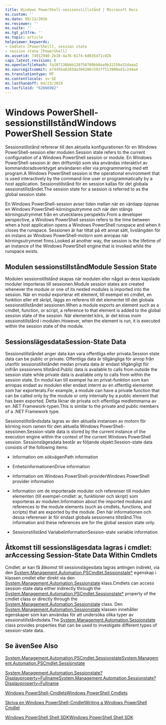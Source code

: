 ```yaml
---
title: Windows PowerShell-sessionstillstånd | Microsoft Docs
ms.custom: ''
ms.date: 09/13/2016
ms.reviewer: ''
ms.suite: ''
ms.tgt_pltfrm: ''
ms.topic: article
helpviewer_keywords:
- Cmdlets [PowerShell], session state
- session state [PowerShell]
ms.assetid: 74912940-2b10-4a76-b174-6d035d71c02b
caps.latest.revision: 8
ms.openlocfilehash: fa207130bbb120750780bb0aa9b32150a32daaa2
ms.sourcegitcommit: e7445ba8203da304286c591ff513900ad1c244a4
ms.translationtype: MT
ms.contentlocale: sv-SE
ms.lasthandoff: 04/23/2019
ms.locfileid: "62066982"
---
```

# <a name="windows-powershell-session-state"></a><span data-ttu-id="cbe30-102">Windows PowerShell-sessionstillstånd</span><span class="sxs-lookup"><span data-stu-id="cbe30-102">Windows PowerShell Session State</span></span>

<span data-ttu-id="cbe30-103">Sessionstillstånd refererar till den aktuella konfigurationen för en Windows PowerShell-session eller modulen.</span><span class="sxs-lookup"><span data-stu-id="cbe30-103">Session state refers to the current configuration of a Windows PowerShell session or module.</span></span> <span data-ttu-id="cbe30-104">En Windows PowerShell-session är den driftsmiljö som ska användas interaktivt av kommandoradsverktyget användaren eller via programmering med ett program.</span><span class="sxs-lookup"><span data-stu-id="cbe30-104">A Windows PowerShell session is the operational environment that is used interactively by the command-line user or programmatically by a host application.</span></span> <span data-ttu-id="cbe30-105">Sessionstillstånd för en session kallas för det globala sessionstillståndet.</span><span class="sxs-lookup"><span data-stu-id="cbe30-105">The session state for a session is referred to as the global session state.</span></span>

<span data-ttu-id="cbe30-106">En Windows PowerShell-session avser tiden mellan när en värdapp öppnas en Windows PowerShell-körningsutrymme och när den stängs körningsutrymmet från en utvecklares perspektiv.</span><span class="sxs-lookup"><span data-stu-id="cbe30-106">From a developer perspective, a Windows PowerShell session refers to the time between when a host application opens a Windows PowerShell runspace and when it closes the runspace.</span></span> <span data-ttu-id="cbe30-107">Sessionen är har tittat på ett annat sätt, livslängden för en instans av Windows PowerShell-motorn som anropas när körningsutrymmet finns.</span><span class="sxs-lookup"><span data-stu-id="cbe30-107">Looked at another way, the session is the lifetime of an instance of the Windows PowerShell engine that is invoked while the runspace exists.</span></span>

## <a name="module-session-state"></a><span data-ttu-id="cbe30-108">Modulen sessionstillstånd</span><span class="sxs-lookup"><span data-stu-id="cbe30-108">Module Session State</span></span>

<span data-ttu-id="cbe30-109">Modulen sessionstillstånd skapas när modulen eller något av dess kapslade moduler importeras till sessionen.</span><span class="sxs-lookup"><span data-stu-id="cbe30-109">Module session states are created whenever the module or one of its nested modules is imported into the session.</span></span> <span data-ttu-id="cbe30-110">När en modul exporterar ett element, till exempel en cmdlet, en funktion eller ett skript, läggs en referens till det elementet till det globala sessionstillståndet sessionen.</span><span class="sxs-lookup"><span data-stu-id="cbe30-110">When a module exports an element such as a cmdlet, function, or script, a reference to that element is added to the global session state of the session.</span></span> <span data-ttu-id="cbe30-111">När elementet körs, är det köras inom sessionstillstånd i modulen.</span><span class="sxs-lookup"><span data-stu-id="cbe30-111">However, when the element is run, it is executed within the session state of the module.</span></span>

## <a name="session-state-data"></a><span data-ttu-id="cbe30-112">Sessionslägesdata</span><span class="sxs-lookup"><span data-stu-id="cbe30-112">Session-State Data</span></span>

<span data-ttu-id="cbe30-113">Sessionstillståndet anger data kan vara offentliga eller privata.</span><span class="sxs-lookup"><span data-stu-id="cbe30-113">Session state data can be public or private.</span></span> <span data-ttu-id="cbe30-114">Offentliga data är tillgängliga för anrop från utanför sessionstillståndet medan privata data är endast tillgängligt för inifrån sessionens tillstånd.</span><span class="sxs-lookup"><span data-stu-id="cbe30-114">Public data is available to calls from outside the session state while private data is available only to calls from within the session state.</span></span> <span data-ttu-id="cbe30-115">En modul kan till exempel ha en privat-funktion som kan anropas endast av modulen eller endast internt av en offentlig elementet som har exporterats.</span><span class="sxs-lookup"><span data-stu-id="cbe30-115">For example, a module can have a private function that can be called only by the module or only internally by a public element that has been exported.</span></span> <span data-ttu-id="cbe30-116">Detta liknar de privata och offentliga medlemmarna av en .NET Framework-typen.</span><span class="sxs-lookup"><span data-stu-id="cbe30-116">This is similar to the private and public members of a .NET Framework type.</span></span>

<span data-ttu-id="cbe30-117">Sessionstillståndsdata lagras av den aktuella instansen av motorn för körning inom ramen för den aktuella Windows PowerShell-sessionen.</span><span class="sxs-lookup"><span data-stu-id="cbe30-117">Session-state data is stored by the current instance of the execution engine within the context of the current Windows PowerShell session.</span></span> <span data-ttu-id="cbe30-118">Sessionslägesdata består av följande objekt:</span><span class="sxs-lookup"><span data-stu-id="cbe30-118">Session-state data consists of the following items:</span></span>

- <span data-ttu-id="cbe30-119">Information om sökvägen</span><span class="sxs-lookup"><span data-stu-id="cbe30-119">Path information</span></span>

- <span data-ttu-id="cbe30-120">Enhetsinformationen</span><span class="sxs-lookup"><span data-stu-id="cbe30-120">Drive information</span></span>

- <span data-ttu-id="cbe30-121">Information om Windows PowerShell-provider</span><span class="sxs-lookup"><span data-stu-id="cbe30-121">Windows PowerShell provider information</span></span>

- <span data-ttu-id="cbe30-122">Information om de importerade moduler och referenser till modulen elementen (till exempel-cmdlet: ar, funktioner och skript) som exporteras av modulen.</span><span class="sxs-lookup"><span data-stu-id="cbe30-122">Information about the imported modules and references to the module elements (such as cmdlets, functions, and scripts) that are exported by the module.</span></span> <span data-ttu-id="cbe30-123">Den här informationen och dessa referenser är för endast globala sessionens tillstånd.</span><span class="sxs-lookup"><span data-stu-id="cbe30-123">This information and these references are for the global session state only.</span></span>

- <span data-ttu-id="cbe30-124">Sessionstillstånd Variabelinformation</span><span class="sxs-lookup"><span data-stu-id="cbe30-124">Session-state variable information</span></span>

## <a name="accessing-session-state-data-within-cmdlets"></a><span data-ttu-id="cbe30-125">Åtkomst till sessionslägesdata lagras i cmdlet: ar</span><span class="sxs-lookup"><span data-stu-id="cbe30-125">Accessing Session-State Data Within Cmdlets</span></span>

<span data-ttu-id="cbe30-126">Cmdlet: ar kan få åtkomst till sessionslägesdata lagras antingen indirekt, via den [System.Management.Automation.PSCmdlet.Sessionstate\*](/dotnet/api/System.Management.Automation.PSCmdlet.SessionState) egenskap i klassen cmdlet eller direkt via den [ System.Management.Automation.Sessionstate](/dotnet/api/System.Management.Automation.SessionState) klass.</span><span class="sxs-lookup"><span data-stu-id="cbe30-126">Cmdlets can access session-state data either indirectly through the [System.Management.Automation.PSCmdlet.Sessionstate\*](/dotnet/api/System.Management.Automation.PSCmdlet.SessionState) property of the cmdlet class or directly through the [System.Management.Automation.Sessionstate](/dotnet/api/System.Management.Automation.SessionState) class.</span></span> <span data-ttu-id="cbe30-127">Den [System.Management.Automation.Sessionstate](/dotnet/api/System.Management.Automation.SessionState) klassen innehåller egenskaper som kan användas för att undersöka olika typer av sessionstillståndsdata.</span><span class="sxs-lookup"><span data-stu-id="cbe30-127">The [System.Management.Automation.Sessionstate](/dotnet/api/System.Management.Automation.SessionState) class provides properties that can be used to investigate different types of session-state data.</span></span>

## <a name="see-also"></a><span data-ttu-id="cbe30-128">Se även</span><span class="sxs-lookup"><span data-stu-id="cbe30-128">See Also</span></span>

[<span data-ttu-id="cbe30-129">System.Management.Automation.PSCmdlet.Sessionstate</span><span class="sxs-lookup"><span data-stu-id="cbe30-129">System.Management.Automation.PSCmdlet.Sessionstate</span></span>](/dotnet/api/System.Management.Automation.PSCmdlet.SessionState)

[<span data-ttu-id="cbe30-130">System.Management.Automation.Sessionstate?Displayproperty=Fullname</span><span class="sxs-lookup"><span data-stu-id="cbe30-130">System.Management.Automation.Sessionstate?Displayproperty=Fullname</span></span>](/dotnet/api/System.Management.Automation.SessionState)

[<span data-ttu-id="cbe30-131">Windows PowerShell-Cmdlets</span><span class="sxs-lookup"><span data-stu-id="cbe30-131">Windows PowerShell Cmdlets</span></span>](./cmdlet-overview.md)

[<span data-ttu-id="cbe30-132">Skriva en Windows PowerShell-Cmdlet</span><span class="sxs-lookup"><span data-stu-id="cbe30-132">Writing a Windows PowerShell Cmdlet</span></span>](./writing-a-windows-powershell-cmdlet.md)

[<span data-ttu-id="cbe30-133">Windows PowerShell Shell SDK</span><span class="sxs-lookup"><span data-stu-id="cbe30-133">Windows PowerShell Shell SDK</span></span>](../windows-powershell-reference.md)

